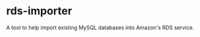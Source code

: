 rds-importer
============

A tool to help import existing MySQL databases into Amazon's RDS service.
